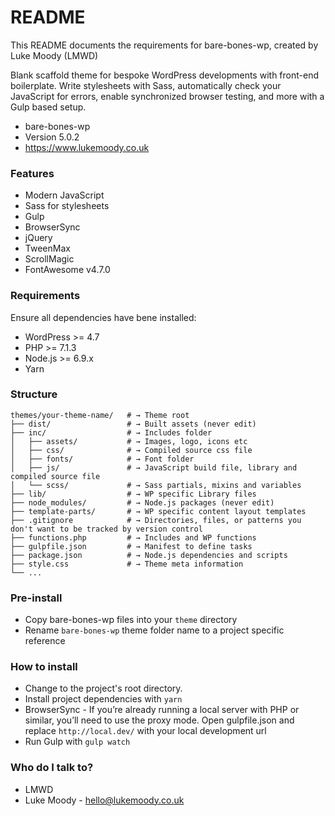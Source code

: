 # README #

This README documents the requirements for bare-bones-wp, created by Luke Moody (LMWD)

Blank scaffold theme for bespoke WordPress developments with front-end boilerplate. Write stylesheets with Sass, automatically check your JavaScript for errors, enable synchronized browser testing, and more with a Gulp based setup.

* bare-bones-wp
* Version 5.0.2
* https://www.lukemoody.co.uk

### Features ###

* Modern JavaScript
* Sass for stylesheets
* Gulp
* BrowserSync
* jQuery
* TweenMax
* ScrollMagic
* FontAwesome v4.7.0

### Requirements ###

Ensure all dependencies have bene installed:

* WordPress >= 4.7
* PHP >= 7.1.3
* Node.js >= 6.9.x
* Yarn

### Structure ###

```shell
themes/your-theme-name/   # → Theme root
├── dist/                 # → Built assets (never edit)
├── inc/                  # → Includes folder
│   ├── assets/           # → Images, logo, icons etc
│   ├── css/              # → Compiled source css file
│   ├── fonts/            # → Font folder
│   ├── js/               # → JavaScript build file, library and compiled source file
│   └── scss/             # → Sass partials, mixins and variables
├── lib/                  # → WP specific Library files
├── node_modules/         # → Node.js packages (never edit)
├── template-parts/       # → WP specific content layout templates
├── .gitignore            # → Directories, files, or patterns you don't want to be tracked by version control
├── functions.php         # → Includes and WP functions
├── gulpfile.json         # → Manifest to define tasks
├── package.json          # → Node.js dependencies and scripts
├── style.css             # → Theme meta information
└── ...
```

### Pre-install ###

* Copy bare-bones-wp files into your `theme` directory
* Rename `bare-bones-wp` theme folder name to a project specific reference

### How to install ###

* Change to the project's root directory.
* Install project dependencies with `yarn`
* BrowserSync - If you’re already running a local server with PHP or similar, you’ll need to use the proxy mode. Open gulpfile.json and replace `http://local.dev/` with your local development url
* Run Gulp with `gulp watch`

### Who do I talk to? ###

* LMWD
* Luke Moody - hello@lukemoody.co.uk
